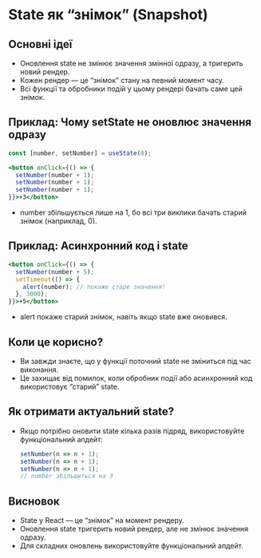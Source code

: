 # State як “знімок” (Snapshot)

## Основні ідеї

- Оновлення state не змінює значення змінної одразу, а тригерить новий рендер.
- Кожен рендер — це “знімок” стану на певний момент часу.
- Всі функції та обробники подій у цьому рендері бачать саме цей знімок.

## Приклад: Чому setState не оновлює значення одразу

```jsx
const [number, setNumber] = useState(0);

<button onClick={() => {
  setNumber(number + 1);
  setNumber(number + 1);
  setNumber(number + 1);
}}>+3</button>
```
- number збільшується лише на 1, бо всі три виклики бачать старий знімок (наприклад, 0).

## Приклад: Асинхронний код і state

```jsx
<button onClick={() => {
  setNumber(number + 5);
  setTimeout(() => {
    alert(number); // покаже старе значення!
  }, 3000);
}}>+5</button>
```
- alert покаже старий знімок, навіть якщо state вже оновився.

## Коли це корисно?

- Ви завжди знаєте, що у функції поточний state не зміниться під час виконання.
- Це захищає від помилок, коли обробник події або асинхронний код використовує “старий” state.

## Як отримати актуальний state?

- Якщо потрібно оновити state кілька разів підряд, використовуйте функціональний апдейт:
  ```jsx
  setNumber(n => n + 1);
  setNumber(n => n + 1);
  setNumber(n => n + 1);
  // number збільшиться на 3
  ```

## Висновок

- State у React — це “знімок” на момент рендеру.
- Оновлення state тригерить новий рендер, але не змінює значення одразу.
- Для складних оновлень використовуйте функціональний апдейт.
